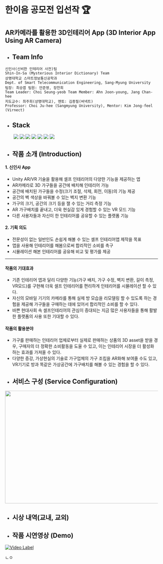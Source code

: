 한이음 공모전 입선작 :trophy:
===
AR카메라를 활용한 3D인테리어 App (3D Interior App Using AR Camera)
---
* ## Team Info
```
신인사(신비한 인테리어 사전)팀
Shin-In-Sa (Mysterious Interior Dictionary) Team 
상명대학교 스마트정보통신공학과
Dept. of Smart Telecommunication Engineering, Sang-Myung University
팀장: 최승엽 팀원: 안준영, 장찬희 
Team Leader: Choi Seung-yeob Team Member: Ahn Joon-young, Jang Chan-hee
지도교수: 최주희(상명대학교), 멘토: 김종필(버넥트)
Professor: Choi Ju-hee (Sangmyung University), Mentor: Kim Jong-feel (Virnect)
```
* ## Stack

<div> &nbsp;&nbsp; &nbsp;&nbsp;&nbsp; <img src="https://img.shields.io/badge/unity-000000?style=for-the-badge&logo=unity&logoColor=white"> 
<img src="https://img.shields.io/badge/unity-000000?style=for-the-badge&logo=unity&logoColor=white"> 
<img src="https://img.shields.io/badge/Xcode-000000.svg?&style=for-the-badge&logo=xcode&logoColor=white"/>
<img src="https://img.shields.io/badge/visual studio-5C2D91.svg?&style=for-the-badge&logo=visual studio&logoColor=white"/>
<img src="https://img.shields.io/badge/c%23-%23239120.svg?style=for-the-badge&logo=c-sharp&logoColor=white"/>
<img src="https://img.shields.io/badge/powerpoint-B7472A.svg?&style=for-the-badge&logo=microsoftpowerpoint&logoColor=white"/>
<img src="https://img.shields.io/badge/Adobe XD-FF61F6.svg?&style=for-the-badge&logo=adobeXD&logoColor=white"/> </div>

* ## 작품 소개 (Introduction)
#### 1. 신인사 App
- Unity AR/VR 기술을 활용해 셀프 인테리어의 다양한 기능을 제공하는 앱
- AR카메라로 3D 가구들을 공간에 배치해 인테리어 가능
- 공간에 배치된 가구들을 수정(크기 조절, 삭제, 회전, 이동)의 기능 제공
- 공간의 벽 색상을 바꿔볼 수 있는 벽지 변환 기능
- 가구의 크기, 공간의 크기 등을 잴 수 있는 거리 측정 기능
- AR 가구배치를 끝내고, 더욱 현실감 있게 경험할 수 있는 VR 모드 기능
- 다른 사용자들과 자신이 한 인테리어를 공유할 수 있는 플랫폼 기능
#### 2. 기획 의도
- 전문성이 없는 일반인도 손쉽게 해볼 수 있는 셀프 인테리어앱 제작을 목표
- 앱을 사용해 인테리어를 해봄으로써 합리적인 소비를 촉구
- 시뮬레이션 해본 인테리어를 공유해 비교 및 평가를 제공
-------
#### 작품의 기대효과
- 기존 인테리어 앱과 달리 다양한 기능(가구 배치, 가구 수정, 벽지 변환, 길이 측정, VR모드)를 구현해 더욱 셀프 인테리어를 편리하게 인테리어를 시뮬레이션 할 수 있다.
- 자신의 모바일 기기의 카메라를 통해 실제 방 모습을 리모델링 할 수 있도록 하는 경험을 제공해 가구들을 구매하는 데에 있어서 합리적인 소비를 할 수 있다. 
- 바쁜 현대사회 속 셀프인테리어의 관심이 증대되는 지금 많은 사용자들을 통해 활발한 플랫폼의 사용 또한 기대할 수 있다.
#### 작품의 활용분야
- 가구를 판매하는 인테리어 업체로부터 실제로 판매하는 상품의 3D asset을 받을 경우, 구매자의 더 정확한 소비활동을 도울 수 있고, 이는 인테리어 시장을 더 활성화하는 효과를 가져올 수 있다.
- 다양한 증강, 가상현실의 기술로 가구업체의 가구 조립을 AR화해 보여줄 수도 있고, VR기기로 방과 똑같은 가상공간에 가구배치를 해볼 수 있는 경험을 할 수 있다.

* ## 서비스 구성 (Service Configuration)
<p align="center"><img src="https://user-images.githubusercontent.com/50544455/203076833-3a63922e-937c-45c9-bd34-3ae5df2dc624.png" width="700" height="370"></p>

* ## 시상 내역(교내, 교외)

* ## 작품 시연영상 (Demo)
[![Video Label](https://user-images.githubusercontent.com/50544455/203085912-3206fb46-b44b-42af-9000-b7a8622848e3.PNG)](https://youtu.be/7Nwn2DUmdo0)


ㄴㅇ

